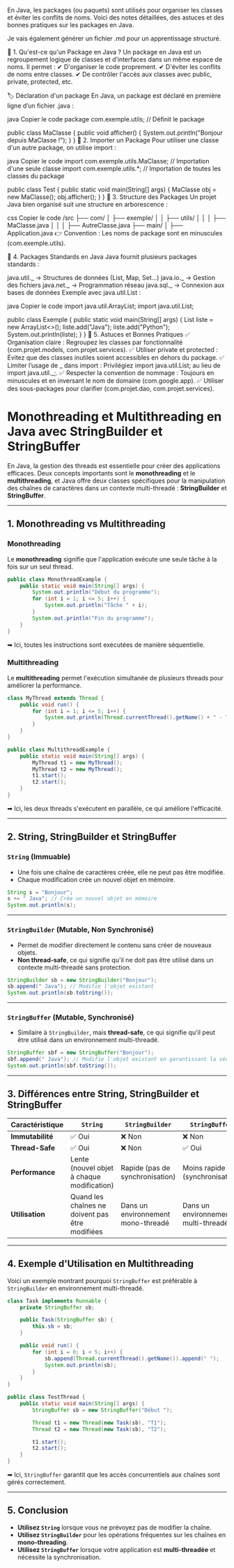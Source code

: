 En Java, les packages (ou paquets) sont utilisés pour organiser les classes et éviter les conflits de noms. Voici des notes détaillées, des astuces et des bonnes pratiques sur les packages en Java.

Je vais également générer un fichier .md pour un apprentissage structuré.

📌 1. Qu'est-ce qu'un Package en Java ?
Un package en Java est un regroupement logique de classes et d’interfaces dans un même espace de noms. Il permet :
✔ D'organiser le code proprement.
✔ D'éviter les conflits de noms entre classes.
✔ De contrôler l'accès aux classes avec public, private, protected, etc.

🏷 Déclaration d'un package
En Java, un package est déclaré en première ligne d’un fichier .java :

java
Copier le code
package com.exemple.utils; // Définit le package

public class MaClasse {
public void afficher() {
System.out.println("Bonjour depuis MaClasse !");
}
}
📌 2. Importer un Package
Pour utiliser une classe d'un autre package, on utilise import :

java
Copier le code
import com.exemple.utils.MaClasse; // Importation d'une seule classe
import com.exemple.utils.\*; // Importation de toutes les classes du package

public class Test {
public static void main(String[] args) {
MaClasse obj = new MaClasse();
obj.afficher();
}
}
📌 3. Structure des Packages
Un projet Java bien organisé suit une structure en arborescence :

css
Copier le code
/src
├── com/
│ ├── exemple/
│ │ ├── utils/
│ │ │ ├── MaClasse.java
│ │ │ ├── AutreClasse.java
├── main/
│ ├── Application.java
👉 Convention : Les noms de package sont en minuscules (com.exemple.utils).

📌 4. Packages Standards en Java
Java fournit plusieurs packages standards :

java.util._ → Structures de données (List, Map, Set...)
java.io._ → Gestion des fichiers
java.net._ → Programmation réseau
java.sql._ → Connexion aux bases de données
Exemple avec java.util.List :

java
Copier le code
import java.util.ArrayList;
import java.util.List;

public class Exemple {
public static void main(String[] args) {
List<String> liste = new ArrayList<>();
liste.add("Java");
liste.add("Python");
System.out.println(liste);
}
}
📌 5. Astuces et Bonnes Pratiques
✅ Organisation claire : Regroupez les classes par fonctionnalité (com.projet.models, com.projet.services).
✅ Utiliser private et protected : Évitez que des classes inutiles soient accessibles en dehors du package.
✅ Limiter l’usage de _ dans import : Privilégiez import java.util.List; au lieu de import java.util._;.
✅ Respecter la convention de nommage : Toujours en minuscules et en inversant le nom de domaine (com.google.app).
✅ Utiliser des sous-packages pour clarifier (com.projet.dao, com.projet.services).

# Monothreading et Multithreading en Java avec StringBuilder et StringBuffer

En Java, la gestion des threads est essentielle pour créer des applications efficaces. Deux concepts importants sont le **monothreading** et le **multithreading**, et Java offre deux classes spécifiques pour la manipulation des chaînes de caractères dans un contexte multi-threadé : **StringBuilder** et **StringBuffer**.

---

## 1. Monothreading vs Multithreading

### Monothreading

Le **monothreading** signifie que l'application exécute une seule tâche à la fois sur un seul thread.

```java
public class MonothreadExample {
    public static void main(String[] args) {
        System.out.println("Début du programme");
        for (int i = 1; i <= 5; i++) {
            System.out.println("Tâche " + i);
        }
        System.out.println("Fin du programme");
    }
}
```

➡ Ici, toutes les instructions sont exécutées de manière séquentielle.

### Multithreading

Le **multithreading** permet l'exécution simultanée de plusieurs threads pour améliorer la performance.

```java
class MyThread extends Thread {
    public void run() {
        for (int i = 1; i <= 5; i++) {
            System.out.println(Thread.currentThread().getName() + " - Tâche " + i);
        }
    }
}

public class MultithreadExample {
    public static void main(String[] args) {
        MyThread t1 = new MyThread();
        MyThread t2 = new MyThread();
        t1.start();
        t2.start();
    }
}
```

➡ Ici, les deux threads s'exécutent en parallèle, ce qui améliore l'efficacité.

---

## 2. String, StringBuilder et StringBuffer

### `String` (Immuable)

- Une fois une chaîne de caractères créée, elle ne peut pas être modifiée.
- Chaque modification crée un nouvel objet en mémoire.

```java
String s = "Bonjour";
s += " Java"; // Crée un nouvel objet en mémoire
System.out.println(s);
```

---

### `StringBuilder` (Mutable, Non Synchronisé)

- Permet de modifier directement le contenu sans créer de nouveaux objets.
- **Non thread-safe**, ce qui signifie qu'il ne doit pas être utilisé dans un contexte multi-threadé sans protection.

```java
StringBuilder sb = new StringBuilder("Bonjour");
sb.append(" Java"); // Modifie l'objet existant
System.out.println(sb.toString());
```

---

### `StringBuffer` (Mutable, Synchronisé)

- Similaire à `StringBuilder`, mais **thread-safe**, ce qui signifie qu'il peut être utilisé dans un environnement multi-threadé.

```java
StringBuffer sbf = new StringBuffer("Bonjour");
sbf.append(" Java"); // Modifie l'objet existant en garantissant la sécurité en multi-threading
System.out.println(sbf.toString());
```

---

## 3. Différences entre String, StringBuilder et StringBuffer

| Caractéristique  | `String`                                        | `StringBuilder`                    | `StringBuffer`                      |
| ---------------- | ----------------------------------------------- | ---------------------------------- | ----------------------------------- |
| **Immutabilité** | ✅ Oui                                          | ❌ Non                             | ❌ Non                              |
| **Thread-Safe**  | ✅ Oui                                          | ❌ Non                             | ✅ Oui                              |
| **Performance**  | Lente (nouvel objet à chaque modification)      | Rapide (pas de synchronisation)    | Moins rapide (synchronisation)      |
| **Utilisation**  | Quand les chaînes ne doivent pas être modifiées | Dans un environnement mono-threadé | Dans un environnement multi-threadé |

---

## 4. Exemple d'Utilisation en Multithreading

Voici un exemple montrant pourquoi `StringBuffer` est préférable à `StringBuilder` en environnement multi-threadé.

```java
class Task implements Runnable {
    private StringBuffer sb;

    public Task(StringBuffer sb) {
        this.sb = sb;
    }

    public void run() {
        for (int i = 0; i < 5; i++) {
            sb.append(Thread.currentThread().getName()).append(" ");
            System.out.println(sb);
        }
    }
}

public class TestThread {
    public static void main(String[] args) {
        StringBuffer sb = new StringBuffer("Début ");

        Thread t1 = new Thread(new Task(sb), "T1");
        Thread t2 = new Thread(new Task(sb), "T2");

        t1.start();
        t2.start();
    }
}
```

➡ Ici, `StringBuffer` garantit que les accès concurrentiels aux chaînes sont gérés correctement.

---

## 5. Conclusion

- **Utilisez `String`** lorsque vous ne prévoyez pas de modifier la chaîne.
- **Utilisez `StringBuilder`** pour les opérations fréquentes sur les chaînes en **mono-threading**.
- **Utilisez `StringBuffer`** lorsque votre application est **multi-threadée** et nécessite la synchronisation.
